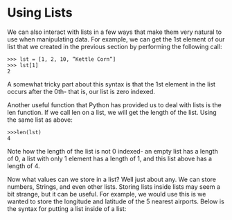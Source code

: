 # Using Lists

We can also interact with lists in a few ways that make them very natural to use when manipulating data. For example, we can get the 1st element of our list that we created in the previous section by performing the following call:

```text
>>> lst = [1, 2, 10, ”Kettle Corn”] 
>>> lst[1]
2
```

A somewhat tricky part about this syntax is that the 1st element in the list occurs after the 0th- that is, our list is zero indexed.

Another useful function that Python has provided us to deal with lists is the len function. If we call len on a list, we will get the length of the list. Using the same list as above:

```text
>>>len(lst)
4
```

Note how the length of the list is not 0 indexed- an empty list has a length of 0, a list with only 1 element has a length of 1, and this list above has a length of 4. 

Now what values can we store in a list? Well just about any. We can store numbers, Strings, and even other lists. Storing lists inside lists may seem a bit strange, but it can be useful. For example, we would use this is we wanted to store the longitude and latitude of the 5 nearest airports. Below is the syntax for putting a list inside of a list:



